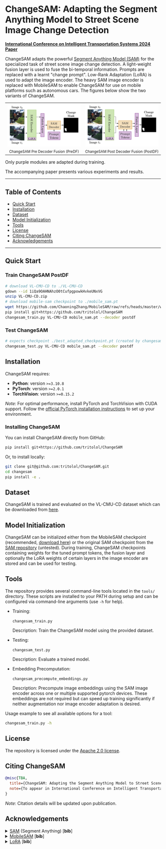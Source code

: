 
# ChangeSAM: Adapting the Segment Anything Model to Street Scene Image Change Detection

**[International Conference on Intelligent Transportation Systems 2024 Paper](https://ieeexplore.ieee.org/document/10920237)**

ChangeSAM adapts the powerful [Segment Anything Model (SAM)](https://github.com/facebookresearch/segment-anything) for the specialized task of street scene image change detection. A light-weight fusion layer is used to fuse the bi-temporal information. Prompts are replaced with a learnt "change prompt". Low-Rank Adaptation (LoRA) is used to adapt the image encoder. The heavy SAM image encoder is replaced with MobileSAM to enable ChangeSAM for use on mobile platforms such as autonomous cars. The figures below show the two variants of ChangeSAM.

<table>
  <tr>
    <td align="center">
      <img src="assets/predf.png" alt="PreDF" width="300"><br>
      <sub>ChangeSAM Pre Decoder Fusion (PreDF)</sub>
    </td>
    <td align="center">
      <img src="assets/postdf.png" alt="PostDF" width="300"><br>
      <sub>ChangeSAM Post Decoder Fusion (PostDF)</sub>
    </td>
  </tr>
</table>


Only purple modules are adapted during training.

The accompanying paper presents various experiments and results.

---

## Table of Contents

- [Quick Start](#quick-start)
- [Installation](#installation)
- [Dataset](#dataset)
- [Model Initialization](#model-initialization)
- [Tools](#tools)
- [License](#license)
- [Citing ChangeSAM](#citing-changesam)
- [Acknowledgements](#acknowledgements)

---

## Quick Start
### Train ChangeSAM PostDF
```bash
# download VL-CMU-CD to ./VL-CMU-CD
gdown --id 1iQa9OAHNAhzO0tCufpgpowkHvkeUNxVG
unzip VL-CMU-CD.zip
# download mobile-sam checkpoint to ./mobile_sam.pt
wget https://github.com/ChaoningZhang/MobileSAM/raw/refs/heads/master/weights/mobile_sam.pt
pip install git+https://github.com/tritolol/ChangeSAM
changesam_train.py VL-CMU-CD mobile_sam.pt --decoder postdf
```

### Test ChangeSAM
```bash
# expects checkpoint ./best_adapted_checkpoint.pt (created by changesam_train.py)
changesam_test.py VL-CMU-CD mobile_sam.pt --decoder postdf
```

## Installation
ChangeSAM requires:
- **Python**: version `>=3.10.8`
- **PyTorch**: version `>=2.0.1`
- **TorchVision**: version `>=0.15.2`

*Note:* For optimal performance, install PyTorch and TorchVision with CUDA support. Follow the [official PyTorch installation instructions](https://pytorch.org/get-started/locally/) to set up your environment.

### Installing ChangeSAM
You can install ChangeSAM directly from GitHub:

```bash
pip install git+https://github.com/tritolol/ChangeSAM
```

Or, to install locally:
```bash
git clone git@github.com:tritolol/ChangeSAM.git
cd changesam
pip install -e .
```

## Dataset
ChangeSAM is trained and evaluated on the VL-CMU-CD dataset which can be downloaded from [here](https://drive.google.com/file/d/1iQa9OAHNAhzO0tCufpgpowkHvkeUNxVG/view?usp=share_link).

## Model Initialization
ChangeSAM can be initialized either from the MobileSAM checkpoint (recommended, [download here](https://github.com/ChaoningZhang/MobileSAM/raw/refs/heads/master/weights/mobile_sam.pt)) or the original SAM checkpoint from the [SAM repository](https://github.com/facebookresearch/segment-anything#model-checkpoints) (untested).
During training, ChangeSAM checkpoints containing weights for the tuned prompt tokens, the fusion layer and optionally the LoRA weights of certain layers in the image encoder are stored and can be used for testing.

## Tools
The repository provides several command-line tools located in the `tools/` directory. These scripts are installed to your PATH during setup and can be configured via command-line arguments (use `-h` for help).

- Training:

    `changesam_train.py`

    Description: Train the ChangeSAM model using the provided dataset.
- Testing:

    `changesam_test.py`

    Description: Evaluate a trained model.
- Embedding Precomputation:

    `changesam_precompute_embeddings.py`

    Description: Precompute image embeddings using the SAM image encoder across one or multiple supported pytorch devices. These embeddings are not required but can speed up training significantly if neither augmentation nor image encoder adaptation is desired.

Usage example to see all available options for a tool:
```bash
changesam_train.py -h
```

## License

The repository is licensed under the [Apache 2.0 license](LICENSE).

## Citing ChangeSAM

```bibtex
@misc{TBA,
  title={ChangeSAM: Adapting the Segment Anything Model to Street Scene Image Change Detection},
  note={To appear in International Conference on Intelligent Transportation Systems 2024}
}
```
*Note*: Citation details will be updated upon publication.

## Acknowledgements

<details>
    <summary>
        <a href="https://github.com/facebookresearch/segment-anything">SAM</a> (Segment Anything) [<b>bib</b>]
    </summary>

```bibtex
@article{kirillov2023segany,
title={Segment Anything}, 
author={Kirillov, Alexander and Mintun, Eric and Ravi, Nikhila and Mao, Hanzi and Rolland, Chloe and Gustafson, Laura and Xiao, Tete and Whitehead, Spencer and Berg, Alexander C. and Lo, Wan-Yen and Doll{\'a}r, Piotr and Girshick, Ross},
journal={arXiv:2304.02643},
year={2023}
}
```
</details>
<details>
    <summary>
        <a href="https://github.com/ChaoningZhang/MobileSAM">MobileSAM</a> [<b>bib</b>]
    </summary>

```bibtex
@article{mobile_sam,
title={Faster Segment Anything: Towards Lightweight SAM for Mobile Applications},
author={Zhang, Chaoning and Han, Dongshen and Qiao, Yu and Kim, Jung Uk and Bae, Sung-Ho and Lee, Seungkyu and Hong, Choong Seon},
journal={arXiv preprint arXiv:2306.14289},
year={2023}
}
```
</details>
<details>
    <summary>
        <a href="https://arxiv.org/abs/2106.09685">LoRA</a> [<b>bib</b>]
    </summary>

```bibtex
@misc{hu2021loralowrankadaptationlarge,
title={LoRA: Low-Rank Adaptation of Large Language Models}, 
author={Edward J. Hu and Yelong Shen and Phillip Wallis and Zeyuan Allen-Zhu and Yuanzhi Li and Shean Wang and Lu Wang and Weizhu Chen},
year={2021},
eprint={2106.09685},
archivePrefix={arXiv},
primaryClass={cs.CL},
url={https://arxiv.org/abs/2106.09685}, 
}
```
</details>
